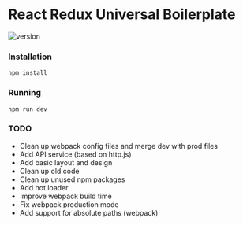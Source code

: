 # React Redux Universal Boilerplate

![version](https://img.shields.io/badge/version-0.1.1-green.svg)

### Installation

```
npm install
```

### Running

```
npm run dev
```

### TODO

* Clean up webpack config files and merge dev with prod files
* Add API service (based on http.js)
* Add basic layout and design
* Clean up old code
* Clean up unused npm packages
* Add hot loader
* Improve webpack build time
* Fix webpack production mode
* Add support for absolute paths (webpack)